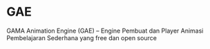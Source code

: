 # GAE
GAMA Animation Engine (GAE) – Engine Pembuat dan Player Animasi Pembelajaran Sederhana yang free dan open source
